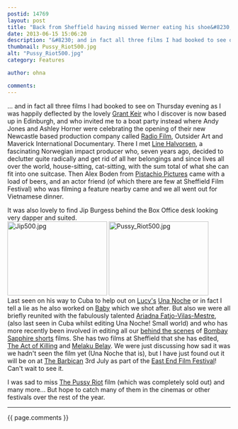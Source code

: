 ```yaml
---
postid: 14769
layout: post
title: "Back from Sheffield having missed Werner eating his shoe&#8230;"
date: 2013-06-15 15:06:20
description: "&#8230; and in fact all three films I had booked to see on Thursday evening as I was happily deflected by the lovely Grant Keir who I discover is now based up in Edinburgh, and who invited me to a&#8230;"
thumbnail: Pussy_Riot500.jpg
alt: "Pussy_Riot500.jpg"
category: Features

author: ohna

comments:
---
```


<p>... and in fact all three films I had booked to see on Thursday evening as I was happily deflected by the lovely <a href="http://www.factionnorth.com/">Grant Keir</a> who I discover is now based up in Edinburgh, and who invited me to a boat party instead where Andy Jones and Ashley Horner were celebrating the opening of their new Newcastle based production company called <a href="http://www.radiofilm.co.uk/">Radio Film</a>, Outsider Art and Maverick International Documentary. There I met <a href="http://livingwithoutmoney.org/about-the-film/the-filmmakers/line-halvorsen2/">Line Halvorsen</a>, a fascinating Norwegian impact producer who, seven years ago, decided to declutter quite radically and get rid of all her belongings and since lives all over the world, house-sitting, cat-sitting, with the sum total of what she can fit into one suitcase. Then Alex Boden from <a href="http://pistachio.co.uk/html/about_us.htm">Pistachio Pictures</a> came with a load of beers, and an actor friend (of which there are few at Sheffield Film Festival) who was filming a feature nearby came and we all went out for Vietnamese dinner.  </p>

<p>It was also lovely to find Jip Burgess behind the Box Office desk looking very dapper and suited. <br />
<a href="{{ site.baseurl }}/assets_c/2013/06/Jip500-624.html" onclick="window.open('{{ site.baseurl }}/assets_c/2013/06/Jip500-624.html','popup','width=500,height=373,scrollbars=no,resizable=no,toolbar=no,directories=no,location=no,menubar=no,status=no,left=0,top=0'); return false"><img src="{{ site.baseurl }}/assets_c/2013/06/Jip500-thumb-225x167-624.jpg" width="225" height="167" alt="Jip500.jpg" class="mt-image-none" style="" /></a>  <a href="{{ site.baseurl }}/assets_c/2013/06/Pussy_Riot500-627.html" onclick="window.open('{{ site.baseurl }}/assets_c/2013/06/Pussy_Riot500-627.html','popup','width=500,height=373,scrollbars=no,resizable=no,toolbar=no,directories=no,location=no,menubar=no,status=no,left=0,top=0'); return false"><img src="{{ site.baseurl }}/assets_c/2013/06/Pussy_Riot500-thumb-225x167-627.jpg" width="225" height="167" alt="Pussy_Riot500.jpg" class="mt-image-none" style="" /></a><br />
Last seen on his way to Cuba to help out on <a href="https://www.facebook.com/UnaNocheFilm">Lucy's</a> <a href="http://www.imdb.com/title/tt2184331/">Una Noche</a> or in fact I tell a lie as he also worked on <a href="{{ site.baseurl }}/films.html">Baby</a> which we shot after. But also we were all briefly reunited with the fabulously talented <a href="http://vimeo.com/ariadnafvm">Ariadna Fatjo-Vilas-Mestre</a>, (also last seen in Cuba whilst editing Una Noche! Small world) and who has more recently been involved in editing all our <a href="http://www.youtube.com/watch?v=KGfuRe87Ycw">behind the scenes</a> of <a href="http://howtocarveroastunicorn.blogspot.co.uk/2013/05/bombay-sapphire-imagination-series-room.html">Bombay Sapphire shorts</a> films. She has two films at Sheffield that she has edited, <a href="http://theactofkilling.com/">The Act of Killing</a> and <a href="http://melakubelay.com/project">Melaku Belay</a>. We were just discussing how sad it was we hadn't seen the film yet (Una Noche that is), but I have just found out it will be on at <a href="http://www.barbican.org.uk/film/event-detail.asp?ID=15004">The Barbican</a> 3rd July as part of the <a href="http://www.eastendfilmfestival.com/programme/4978/una-noche">East End Film Festival</a>! Can't wait to see it.</p>

<p>I was sad to miss <a href="http://www.guardian.co.uk/film/video/2013/jun/13/pussy-riot-documentary-persecuted-orthodox-video">The Pussy Riot</a> film (which was completely sold out) and many more...  But hope to catch many of them in the cinemas or other festivals over the rest of the year.</p>

<p>  </p>

<hr>

{{ page.comments }}


